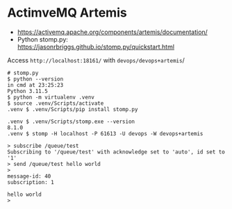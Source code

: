 # ActimveMQ Artemis

- https://activemq.apache.org/components/artemis/documentation/
- Python stomp.py: https://jasonrbriggs.github.io/stomp.py/quickstart.html

Access `http://localhost:18161/` with `devops/devops+artemis`/

```shell
# stomp.py
$ python --version                                                                   in cmd at 23:25:23
Python 3.11.5
$ python -m virtualenv .venv
$ source .venv/Scripts/activate
.venv $ .venv/Scripts/pip install stomp.py

.venv $ .venv/Scripts/stomp.exe --version
8.1.0
.venv $ stomp -H localhost -P 61613 -U devops -W devops+artemis

> subscribe /queue/test
Subscribing to '/queue/test' with acknowledge set to 'auto', id set to '1'
> send /queue/test hello world
>
message-id: 40
subscription: 1

hello world
>
```